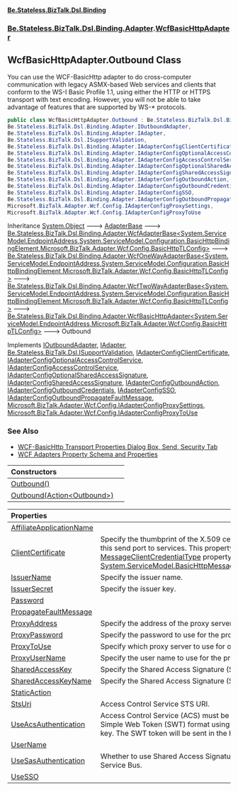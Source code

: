 #### [Be.Stateless.BizTalk.Dsl.Binding](README.md 'README')
### [Be.Stateless.BizTalk.Dsl.Binding.Adapter](Be.Stateless.BizTalk.Dsl.Binding.Adapter.md 'Be.Stateless.BizTalk.Dsl.Binding.Adapter').[WcfBasicHttpAdapter](WcfBasicHttpAdapter.md 'Be.Stateless.BizTalk.Dsl.Binding.Adapter.WcfBasicHttpAdapter')

## WcfBasicHttpAdapter.Outbound Class

You can use the WCF-BasicHttp adapter to do cross-computer communication with legacy ASMX-based Web services and
clients that conform to the WS-I Basic Profile 1.1, using either the HTTP or HTTPS transport with text encoding.
However, you will not be able to take advantage of features that are supported by WS-* protocols.

```csharp
public class WcfBasicHttpAdapter.Outbound : Be.Stateless.BizTalk.Dsl.Binding.Adapter.WcfBasicHttpAdapter<System.ServiceModel.EndpointAddress, Microsoft.BizTalk.Adapter.Wcf.Config.BasicHttpTLConfig>,
Be.Stateless.BizTalk.Dsl.Binding.Adapter.IOutboundAdapter,
Be.Stateless.BizTalk.Dsl.Binding.Adapter.IAdapter,
Be.Stateless.BizTalk.Dsl.ISupportValidation,
Be.Stateless.BizTalk.Dsl.Binding.Adapter.IAdapterConfigClientCertificate,
Be.Stateless.BizTalk.Dsl.Binding.Adapter.IAdapterConfigOptionalAccessControlService,
Be.Stateless.BizTalk.Dsl.Binding.Adapter.IAdapterConfigAccessControlService,
Be.Stateless.BizTalk.Dsl.Binding.Adapter.IAdapterConfigOptionalSharedAccessSignature,
Be.Stateless.BizTalk.Dsl.Binding.Adapter.IAdapterConfigSharedAccessSignature,
Be.Stateless.BizTalk.Dsl.Binding.Adapter.IAdapterConfigOutboundAction,
Be.Stateless.BizTalk.Dsl.Binding.Adapter.IAdapterConfigOutboundCredentials,
Be.Stateless.BizTalk.Dsl.Binding.Adapter.IAdapterConfigSSO,
Be.Stateless.BizTalk.Dsl.Binding.Adapter.IAdapterConfigOutboundPropagateFaultMessage,
Microsoft.BizTalk.Adapter.Wcf.Config.IAdapterConfigProxySettings,
Microsoft.BizTalk.Adapter.Wcf.Config.IAdapterConfigProxyToUse
```

Inheritance [System.Object](https://docs.microsoft.com/en-us/dotnet/api/System.Object 'System.Object') &#129106; [AdapterBase](AdapterBase.md 'Be.Stateless.BizTalk.Dsl.Binding.Adapter.AdapterBase') &#129106; [Be.Stateless.BizTalk.Dsl.Binding.Adapter.WcfAdapterBase&lt;](WcfAdapterBase_TAddress,TBinding,TConfig_.md 'Be.Stateless.BizTalk.Dsl.Binding.Adapter.WcfAdapterBase<TAddress,TBinding,TConfig>')[System.ServiceModel.EndpointAddress](https://docs.microsoft.com/en-us/dotnet/api/System.ServiceModel.EndpointAddress 'System.ServiceModel.EndpointAddress')[,](WcfAdapterBase_TAddress,TBinding,TConfig_.md 'Be.Stateless.BizTalk.Dsl.Binding.Adapter.WcfAdapterBase<TAddress,TBinding,TConfig>')[System.ServiceModel.Configuration.BasicHttpBindingElement](https://docs.microsoft.com/en-us/dotnet/api/System.ServiceModel.Configuration.BasicHttpBindingElement 'System.ServiceModel.Configuration.BasicHttpBindingElement')[,](WcfAdapterBase_TAddress,TBinding,TConfig_.md 'Be.Stateless.BizTalk.Dsl.Binding.Adapter.WcfAdapterBase<TAddress,TBinding,TConfig>')[Microsoft.BizTalk.Adapter.Wcf.Config.BasicHttpTLConfig](https://docs.microsoft.com/en-us/dotnet/api/Microsoft.BizTalk.Adapter.Wcf.Config.BasicHttpTLConfig 'Microsoft.BizTalk.Adapter.Wcf.Config.BasicHttpTLConfig')[&gt;](WcfAdapterBase_TAddress,TBinding,TConfig_.md 'Be.Stateless.BizTalk.Dsl.Binding.Adapter.WcfAdapterBase<TAddress,TBinding,TConfig>') &#129106; [Be.Stateless.BizTalk.Dsl.Binding.Adapter.WcfOneWayAdapterBase&lt;](WcfOneWayAdapterBase_TAddress,TBinding,TConfig_.md 'Be.Stateless.BizTalk.Dsl.Binding.Adapter.WcfOneWayAdapterBase<TAddress,TBinding,TConfig>')[System.ServiceModel.EndpointAddress](https://docs.microsoft.com/en-us/dotnet/api/System.ServiceModel.EndpointAddress 'System.ServiceModel.EndpointAddress')[,](WcfOneWayAdapterBase_TAddress,TBinding,TConfig_.md 'Be.Stateless.BizTalk.Dsl.Binding.Adapter.WcfOneWayAdapterBase<TAddress,TBinding,TConfig>')[System.ServiceModel.Configuration.BasicHttpBindingElement](https://docs.microsoft.com/en-us/dotnet/api/System.ServiceModel.Configuration.BasicHttpBindingElement 'System.ServiceModel.Configuration.BasicHttpBindingElement')[,](WcfOneWayAdapterBase_TAddress,TBinding,TConfig_.md 'Be.Stateless.BizTalk.Dsl.Binding.Adapter.WcfOneWayAdapterBase<TAddress,TBinding,TConfig>')[Microsoft.BizTalk.Adapter.Wcf.Config.BasicHttpTLConfig](https://docs.microsoft.com/en-us/dotnet/api/Microsoft.BizTalk.Adapter.Wcf.Config.BasicHttpTLConfig 'Microsoft.BizTalk.Adapter.Wcf.Config.BasicHttpTLConfig')[&gt;](WcfOneWayAdapterBase_TAddress,TBinding,TConfig_.md 'Be.Stateless.BizTalk.Dsl.Binding.Adapter.WcfOneWayAdapterBase<TAddress,TBinding,TConfig>') &#129106; [Be.Stateless.BizTalk.Dsl.Binding.Adapter.WcfTwoWayAdapterBase&lt;](WcfTwoWayAdapterBase_TAddress,TBinding,TConfig_.md 'Be.Stateless.BizTalk.Dsl.Binding.Adapter.WcfTwoWayAdapterBase<TAddress,TBinding,TConfig>')[System.ServiceModel.EndpointAddress](https://docs.microsoft.com/en-us/dotnet/api/System.ServiceModel.EndpointAddress 'System.ServiceModel.EndpointAddress')[,](WcfTwoWayAdapterBase_TAddress,TBinding,TConfig_.md 'Be.Stateless.BizTalk.Dsl.Binding.Adapter.WcfTwoWayAdapterBase<TAddress,TBinding,TConfig>')[System.ServiceModel.Configuration.BasicHttpBindingElement](https://docs.microsoft.com/en-us/dotnet/api/System.ServiceModel.Configuration.BasicHttpBindingElement 'System.ServiceModel.Configuration.BasicHttpBindingElement')[,](WcfTwoWayAdapterBase_TAddress,TBinding,TConfig_.md 'Be.Stateless.BizTalk.Dsl.Binding.Adapter.WcfTwoWayAdapterBase<TAddress,TBinding,TConfig>')[Microsoft.BizTalk.Adapter.Wcf.Config.BasicHttpTLConfig](https://docs.microsoft.com/en-us/dotnet/api/Microsoft.BizTalk.Adapter.Wcf.Config.BasicHttpTLConfig 'Microsoft.BizTalk.Adapter.Wcf.Config.BasicHttpTLConfig')[&gt;](WcfTwoWayAdapterBase_TAddress,TBinding,TConfig_.md 'Be.Stateless.BizTalk.Dsl.Binding.Adapter.WcfTwoWayAdapterBase<TAddress,TBinding,TConfig>') &#129106; [Be.Stateless.BizTalk.Dsl.Binding.Adapter.WcfBasicHttpAdapter&lt;](WcfBasicHttpAdapter_TAddress,TConfig_.md 'Be.Stateless.BizTalk.Dsl.Binding.Adapter.WcfBasicHttpAdapter<TAddress,TConfig>')[System.ServiceModel.EndpointAddress](https://docs.microsoft.com/en-us/dotnet/api/System.ServiceModel.EndpointAddress 'System.ServiceModel.EndpointAddress')[,](WcfBasicHttpAdapter_TAddress,TConfig_.md 'Be.Stateless.BizTalk.Dsl.Binding.Adapter.WcfBasicHttpAdapter<TAddress,TConfig>')[Microsoft.BizTalk.Adapter.Wcf.Config.BasicHttpTLConfig](https://docs.microsoft.com/en-us/dotnet/api/Microsoft.BizTalk.Adapter.Wcf.Config.BasicHttpTLConfig 'Microsoft.BizTalk.Adapter.Wcf.Config.BasicHttpTLConfig')[&gt;](WcfBasicHttpAdapter_TAddress,TConfig_.md 'Be.Stateless.BizTalk.Dsl.Binding.Adapter.WcfBasicHttpAdapter<TAddress,TConfig>') &#129106; Outbound

Implements [IOutboundAdapter](IOutboundAdapter.md 'Be.Stateless.BizTalk.Dsl.Binding.Adapter.IOutboundAdapter'), [IAdapter](IAdapter.md 'Be.Stateless.BizTalk.Dsl.Binding.Adapter.IAdapter'), [Be.Stateless.BizTalk.Dsl.ISupportValidation](https://docs.microsoft.com/en-us/dotnet/api/Be.Stateless.BizTalk.Dsl.ISupportValidation 'Be.Stateless.BizTalk.Dsl.ISupportValidation'), [IAdapterConfigClientCertificate](IAdapterConfigClientCertificate.md 'Be.Stateless.BizTalk.Dsl.Binding.Adapter.IAdapterConfigClientCertificate'), [IAdapterConfigOptionalAccessControlService](IAdapterConfigOptionalAccessControlService.md 'Be.Stateless.BizTalk.Dsl.Binding.Adapter.IAdapterConfigOptionalAccessControlService'), [IAdapterConfigAccessControlService](IAdapterConfigAccessControlService.md 'Be.Stateless.BizTalk.Dsl.Binding.Adapter.IAdapterConfigAccessControlService'), [IAdapterConfigOptionalSharedAccessSignature](IAdapterConfigOptionalSharedAccessSignature.md 'Be.Stateless.BizTalk.Dsl.Binding.Adapter.IAdapterConfigOptionalSharedAccessSignature'), [IAdapterConfigSharedAccessSignature](IAdapterConfigSharedAccessSignature.md 'Be.Stateless.BizTalk.Dsl.Binding.Adapter.IAdapterConfigSharedAccessSignature'), [IAdapterConfigOutboundAction](IAdapterConfigOutboundAction.md 'Be.Stateless.BizTalk.Dsl.Binding.Adapter.IAdapterConfigOutboundAction'), [IAdapterConfigOutboundCredentials](IAdapterConfigOutboundCredentials.md 'Be.Stateless.BizTalk.Dsl.Binding.Adapter.IAdapterConfigOutboundCredentials'), [IAdapterConfigSSO](IAdapterConfigSSO.md 'Be.Stateless.BizTalk.Dsl.Binding.Adapter.IAdapterConfigSSO'), [IAdapterConfigOutboundPropagateFaultMessage](IAdapterConfigOutboundPropagateFaultMessage.md 'Be.Stateless.BizTalk.Dsl.Binding.Adapter.IAdapterConfigOutboundPropagateFaultMessage'), [Microsoft.BizTalk.Adapter.Wcf.Config.IAdapterConfigProxySettings](https://docs.microsoft.com/en-us/dotnet/api/Microsoft.BizTalk.Adapter.Wcf.Config.IAdapterConfigProxySettings 'Microsoft.BizTalk.Adapter.Wcf.Config.IAdapterConfigProxySettings'), [Microsoft.BizTalk.Adapter.Wcf.Config.IAdapterConfigProxyToUse](https://docs.microsoft.com/en-us/dotnet/api/Microsoft.BizTalk.Adapter.Wcf.Config.IAdapterConfigProxyToUse 'Microsoft.BizTalk.Adapter.Wcf.Config.IAdapterConfigProxyToUse')

### See Also
- [WCF-BasicHttp Transport Properties Dialog Box, Send, Security Tab](https://docs.microsoft.com/en-us/biztalk/core/technical-reference/wcf-basichttp-transport-properties-dialog-box-send-security-tab 'https://docs.microsoft.com/en-us/biztalk/core/technical-reference/wcf-basichttp-transport-properties-dialog-box-send-security-tab')
- [WCF
            Adapters Property Schema and Properties](https://docs.microsoft.com/en-us/biztalk/core/wcf-adapters-property-schema-and-properties 'https://docs.microsoft.com/en-us/biztalk/core/wcf-adapters-property-schema-and-properties')

| Constructors | |
| :--- | :--- |
| [Outbound()](WcfBasicHttpAdapter.Outbound.Outbound().md 'Be.Stateless.BizTalk.Dsl.Binding.Adapter.WcfBasicHttpAdapter.Outbound.Outbound()') | |
| [Outbound(Action&lt;Outbound&gt;)](WcfBasicHttpAdapter.Outbound.Outbound(Action_Outbound_).md 'Be.Stateless.BizTalk.Dsl.Binding.Adapter.WcfBasicHttpAdapter.Outbound.Outbound(System.Action<Be.Stateless.BizTalk.Dsl.Binding.Adapter.WcfBasicHttpAdapter.Outbound>)') | |

| Properties | |
| :--- | :--- |
| [AffiliateApplicationName](WcfBasicHttpAdapter.Outbound.AffiliateApplicationName.md 'Be.Stateless.BizTalk.Dsl.Binding.Adapter.WcfBasicHttpAdapter.Outbound.AffiliateApplicationName') | |
| [ClientCertificate](WcfBasicHttpAdapter.Outbound.ClientCertificate.md 'Be.Stateless.BizTalk.Dsl.Binding.Adapter.WcfBasicHttpAdapter.Outbound.ClientCertificate') | Specify the thumbprint of the X.509 certificate for authenticating this send port to services. This property is required if the [MessageClientCredentialType](WcfBasicHttpAdapter_TAddress,TConfig_.MessageClientCredentialType.md 'Be.Stateless.BizTalk.Dsl.Binding.Adapter.WcfBasicHttpAdapter<TAddress,TConfig>.MessageClientCredentialType') property is set to [System.ServiceModel.BasicHttpMessageCredentialType.Certificate](https://docs.microsoft.com/en-us/dotnet/api/System.ServiceModel.BasicHttpMessageCredentialType.Certificate 'System.ServiceModel.BasicHttpMessageCredentialType.Certificate'). |
| [IssuerName](WcfBasicHttpAdapter.Outbound.IssuerName.md 'Be.Stateless.BizTalk.Dsl.Binding.Adapter.WcfBasicHttpAdapter.Outbound.IssuerName') | Specify the issuer name. |
| [IssuerSecret](WcfBasicHttpAdapter.Outbound.IssuerSecret.md 'Be.Stateless.BizTalk.Dsl.Binding.Adapter.WcfBasicHttpAdapter.Outbound.IssuerSecret') | Specify the issuer key. |
| [Password](WcfBasicHttpAdapter.Outbound.Password.md 'Be.Stateless.BizTalk.Dsl.Binding.Adapter.WcfBasicHttpAdapter.Outbound.Password') | |
| [PropagateFaultMessage](WcfBasicHttpAdapter.Outbound.PropagateFaultMessage.md 'Be.Stateless.BizTalk.Dsl.Binding.Adapter.WcfBasicHttpAdapter.Outbound.PropagateFaultMessage') | |
| [ProxyAddress](WcfBasicHttpAdapter.Outbound.ProxyAddress.md 'Be.Stateless.BizTalk.Dsl.Binding.Adapter.WcfBasicHttpAdapter.Outbound.ProxyAddress') | Specify the address of the proxy server. |
| [ProxyPassword](WcfBasicHttpAdapter.Outbound.ProxyPassword.md 'Be.Stateless.BizTalk.Dsl.Binding.Adapter.WcfBasicHttpAdapter.Outbound.ProxyPassword') | Specify the password to use for the proxy. |
| [ProxyToUse](WcfBasicHttpAdapter.Outbound.ProxyToUse.md 'Be.Stateless.BizTalk.Dsl.Binding.Adapter.WcfBasicHttpAdapter.Outbound.ProxyToUse') | Specify which proxy server to use for outgoing HTTP traffic. |
| [ProxyUserName](WcfBasicHttpAdapter.Outbound.ProxyUserName.md 'Be.Stateless.BizTalk.Dsl.Binding.Adapter.WcfBasicHttpAdapter.Outbound.ProxyUserName') | Specify the user name to use for the proxy. |
| [SharedAccessKey](WcfBasicHttpAdapter.Outbound.SharedAccessKey.md 'Be.Stateless.BizTalk.Dsl.Binding.Adapter.WcfBasicHttpAdapter.Outbound.SharedAccessKey') | Specify the Shared Access Signature (SAS) key value. |
| [SharedAccessKeyName](WcfBasicHttpAdapter.Outbound.SharedAccessKeyName.md 'Be.Stateless.BizTalk.Dsl.Binding.Adapter.WcfBasicHttpAdapter.Outbound.SharedAccessKeyName') | Specify the Shared Access Signature (SAS) key name. |
| [StaticAction](WcfBasicHttpAdapter.Outbound.StaticAction.md 'Be.Stateless.BizTalk.Dsl.Binding.Adapter.WcfBasicHttpAdapter.Outbound.StaticAction') | |
| [StsUri](WcfBasicHttpAdapter.Outbound.StsUri.md 'Be.Stateless.BizTalk.Dsl.Binding.Adapter.WcfBasicHttpAdapter.Outbound.StsUri') | Access Control Service STS URI. |
| [UseAcsAuthentication](WcfBasicHttpAdapter.Outbound.UseAcsAuthentication.md 'Be.Stateless.BizTalk.Dsl.Binding.Adapter.WcfBasicHttpAdapter.Outbound.UseAcsAuthentication') | Access Control Service (ACS) must be configured to issue token in Simple Web Token (SWT) format using a service identity symmetric key. The SWT token will be sent in the HTTP Authorization header. |
| [UserName](WcfBasicHttpAdapter.Outbound.UserName.md 'Be.Stateless.BizTalk.Dsl.Binding.Adapter.WcfBasicHttpAdapter.Outbound.UserName') | |
| [UseSasAuthentication](WcfBasicHttpAdapter.Outbound.UseSasAuthentication.md 'Be.Stateless.BizTalk.Dsl.Binding.Adapter.WcfBasicHttpAdapter.Outbound.UseSasAuthentication') | Whether to use Shared Access Signature (SAS) to authenticate with Service Bus. |
| [UseSSO](WcfBasicHttpAdapter.Outbound.UseSSO.md 'Be.Stateless.BizTalk.Dsl.Binding.Adapter.WcfBasicHttpAdapter.Outbound.UseSSO') | |
